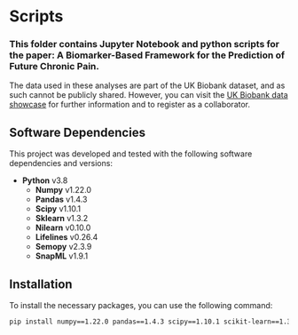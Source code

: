 # Scripts
### This folder contains Jupyter Notebook and python scripts for the paper: A Biomarker-Based Framework for the Prediction of Future Chronic Pain.

The data used in these analyses are part of the UK Biobank dataset, and as such cannot be publicly shared. However, you can visit the [UK Biobank data showcase](https://biobank.ndph.ox.ac.uk/showcase/) for further information and to register as a collaborator.

## Software Dependencies

This project was developed and tested with the following software dependencies and versions:

- **Python** v3.8
  - **Numpy** v1.22.0
  - **Pandas** v1.4.3
  - **Scipy** v1.10.1
  - **Sklearn** v1.3.2
  - **Nilearn** v0.10.0
  - **Lifelines** v0.26.4
  - **Semopy** v2.3.9
  - **SnapML** v1.9.1

## Installation

To install the necessary packages, you can use the following command:

```bash
pip install numpy==1.22.0 pandas==1.4.3 scipy==1.10.1 scikit-learn==1.3.2 nilearn==0.10.0 lifelines==0.26.4 semopy==2.3.9 snapml==1.9.1
